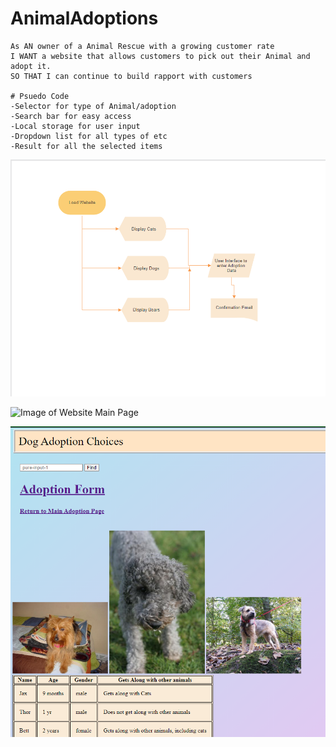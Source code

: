 # AnimalAdoptions
```
As AN owner of a Animal Rescue with a growing customer rate
I WANT a website that allows customers to pick out their Animal and adopt it.
SO THAT I can continue to build rapport with customers

# Psuedo Code
-Selector for type of Animal/adoption
-Search bar for easy access
-Local storage for user input
-Dropdown list for all types of etc
-Result for all the selected items
```
![Image of flowchart of Website](./assets/images/flowchart.png)

![Image of Website Main Page](.assets/images/mainpage.png)

![Image of website Dog Page](./assets/images/dogpage.png)


